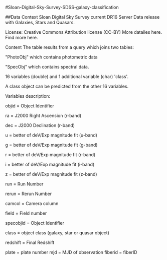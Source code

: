 #Sloan-Digital-Sky-Survey-SDSS-galaxy-classification

##Data
Context
Sloan Digital Sky Survey current DR16 Server Data release with Galaxies, Stars and Quasars.

License: Creative Commons Attribution license (CC-BY) More datailes here. Find more here.

Content
The table results from a query which joins two tables:

"PhotoObj" which contains photometric data

"SpecObj" which contains spectral data.

16 variables (double) and 1 additional variable (char) 'class'.

A class object can be predicted from the other 16 variables.

Variables description:

objid = Object Identifier

ra = J2000 Right Ascension (r-band)

dec = J2000 Declination (r-band)

u = better of deV/Exp magnitude fit (u-band)

g = better of deV/Exp magnitude fit (g-band)

r = better of deV/Exp magnitude fit (r-band)

i = better of deV/Exp magnitude fit (i-band)

z = better of deV/Exp magnitude fit (z-band)

run = Run Number

rerun = Rerun Number

camcol = Camera column

field = Field number

specobjid = Object Identifier

class = object class (galaxy, star or quasar object)

redshift = Final Redshift

plate = plate number
mjd = MJD of observation
fiberid = fiberID

